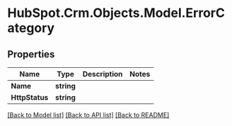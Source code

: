 # HubSpot.Crm.Objects.Model.ErrorCategory

## Properties

Name | Type | Description | Notes
------------ | ------------- | ------------- | -------------
**Name** | **string** |  | 
**HttpStatus** | **string** |  | 

[[Back to Model list]](../README.md#documentation-for-models) [[Back to API list]](../README.md#documentation-for-api-endpoints) [[Back to README]](../README.md)

